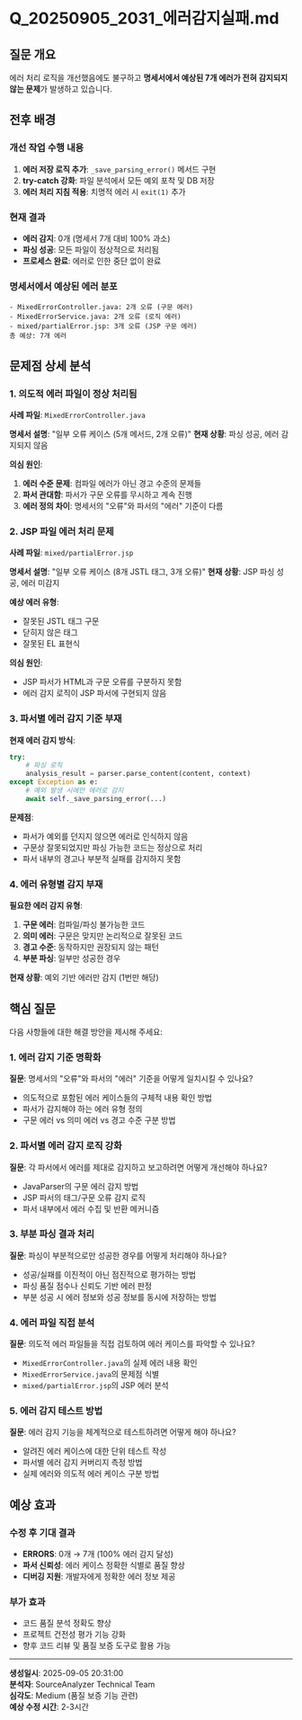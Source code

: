 # Q_20250905_2031_에러감지실패.md

## 질문 개요

에러 처리 로직을 개선했음에도 불구하고 **명세서에서 예상된 7개 에러가 전혀 감지되지 않는 문제**가 발생하고 있습니다.

## 전후 배경

### 개선 작업 수행 내용
1. **에러 저장 로직 추가**: `_save_parsing_error()` 메서드 구현
2. **try-catch 강화**: 파일 분석에서 모든 예외 포착 및 DB 저장
3. **에러 처리 지침 적용**: 치명적 에러 시 `exit(1)` 추가

### 현재 결과
- **에러 감지**: 0개 (명세서 7개 대비 100% 과소)
- **파싱 성공**: 모든 파일이 정상적으로 처리됨
- **프로세스 완료**: 에러로 인한 중단 없이 완료

### 명세서에서 예상된 에러 분포
```
- MixedErrorController.java: 2개 오류 (구문 에러)
- MixedErrorService.java: 2개 오류 (로직 에러)  
- mixed/partialError.jsp: 3개 오류 (JSP 구문 에러)
총 예상: 7개 에러
```

## 문제점 상세 분석

### 1. 의도적 에러 파일이 정상 처리됨
**사례 파일**: `MixedErrorController.java`

**명세서 설명**: "일부 오류 케이스 (5개 메서드, 2개 오류)"
**현재 상황**: 파싱 성공, 에러 감지되지 않음

**의심 원인**:
1. **에러 수준 문제**: 컴파일 에러가 아닌 경고 수준의 문제들
2. **파서 관대함**: 파서가 구문 오류를 무시하고 계속 진행
3. **에러 정의 차이**: 명세서의 "오류"와 파서의 "에러" 기준이 다름

### 2. JSP 파일 에러 처리 문제
**사례 파일**: `mixed/partialError.jsp`

**명세서 설명**: "일부 오류 케이스 (8개 JSTL 태그, 3개 오류)"
**현재 상황**: JSP 파싱 성공, 에러 미감지

**예상 에러 유형**:
- 잘못된 JSTL 태그 구문
- 닫히지 않은 태그
- 잘못된 EL 표현식

**의심 원인**:
- JSP 파서가 HTML과 구문 오류를 구분하지 못함
- 에러 감지 로직이 JSP 파서에 구현되지 않음

### 3. 파서별 에러 감지 기준 부재
**현재 에러 감지 방식**:
```python
try:
    # 파싱 로직
    analysis_result = parser.parse_content(content, context)
except Exception as e:
    # 예외 발생 시에만 에러로 감지
    await self._save_parsing_error(...)
```

**문제점**:
- 파서가 예외를 던지지 않으면 에러로 인식하지 않음
- 구문상 잘못되었지만 파싱 가능한 코드는 정상으로 처리
- 파서 내부의 경고나 부분적 실패를 감지하지 못함

### 4. 에러 유형별 감지 부재
**필요한 에러 감지 유형**:
1. **구문 에러**: 컴파일/파싱 불가능한 코드
2. **의미 에러**: 구문은 맞지만 논리적으로 잘못된 코드
3. **경고 수준**: 동작하지만 권장되지 않는 패턴
4. **부분 파싱**: 일부만 성공한 경우

**현재 상황**: 예외 기반 에러만 감지 (1번만 해당)

## 핵심 질문

다음 사항들에 대한 해결 방안을 제시해 주세요:

### 1. 에러 감지 기준 명확화
**질문**: 명세서의 "오류"와 파서의 "에러" 기준을 어떻게 일치시킬 수 있나요?
- 의도적으로 포함된 에러 케이스들의 구체적 내용 확인 방법
- 파서가 감지해야 하는 에러 유형 정의
- 구문 에러 vs 의미 에러 vs 경고 수준 구분 방법

### 2. 파서별 에러 감지 로직 강화
**질문**: 각 파서에서 에러를 제대로 감지하고 보고하려면 어떻게 개선해야 하나요?
- JavaParser의 구문 에러 감지 방법
- JSP 파서의 태그/구문 오류 감지 로직
- 파서 내부에서 에러 수집 및 반환 메커니즘

### 3. 부분 파싱 결과 처리
**질문**: 파싱이 부분적으로만 성공한 경우를 어떻게 처리해야 하나요?
- 성공/실패를 이진적이 아닌 점진적으로 평가하는 방법
- 파싱 품질 점수나 신뢰도 기반 에러 판정
- 부분 성공 시 에러 정보와 성공 정보를 동시에 저장하는 방법

### 4. 에러 파일 직접 분석
**질문**: 의도적 에러 파일들을 직접 검토하여 에러 케이스를 파악할 수 있나요?
- `MixedErrorController.java`의 실제 에러 내용 확인
- `MixedErrorService.java`의 문제점 식별
- `mixed/partialError.jsp`의 JSP 에러 분석

### 5. 에러 감지 테스트 방법
**질문**: 에러 감지 기능을 체계적으로 테스트하려면 어떻게 해야 하나요?
- 알려진 에러 케이스에 대한 단위 테스트 작성
- 파서별 에러 감지 커버리지 측정 방법
- 실제 에러와 의도적 에러 케이스 구분 방법

## 예상 효과

### 수정 후 기대 결과
- **ERRORS**: 0개 → 7개 (100% 에러 감지 달성)
- **파서 신뢰성**: 에러 케이스 정확한 식별로 품질 향상
- **디버깅 지원**: 개발자에게 정확한 에러 정보 제공

### 부가 효과
- 코드 품질 분석 정확도 향상
- 프로젝트 건전성 평가 기능 강화
- 향후 코드 리뷰 및 품질 보증 도구로 활용 가능

---

**생성일시**: 2025-09-05 20:31:00  
**분석자**: SourceAnalyzer Technical Team  
**심각도**: Medium (품질 보증 기능 관련)  
**예상 수정 시간**: 2-3시간


